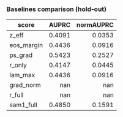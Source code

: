 ### Baselines comparison (hold-out)

| score | AUPRC | normAUPRC |
|---|---:|---:|
| z_eff | 0.4091 | 0.0353 |
| eos_margin | 0.4436 | 0.0916 |
| ps_grad | 0.5423 | 0.2527 |
| r_only | 0.4147 | 0.0445 |
| lam_max | 0.4436 | 0.0916 |
| grad_norm | nan | nan |
| r_full | nan | nan |
| sam1_full | 0.4850 | 0.1591 |
